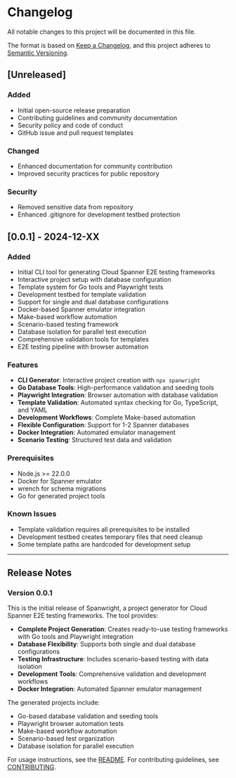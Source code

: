 # Changelog

All notable changes to this project will be documented in this file.

The format is based on [Keep a Changelog](https://keepachangelog.com/en/1.0.0/),
and this project adheres to [Semantic Versioning](https://semver.org/spec/v2.0.0.html).

## [Unreleased]

### Added
- Initial open-source release preparation
- Contributing guidelines and community documentation
- Security policy and code of conduct
- GitHub issue and pull request templates

### Changed
- Enhanced documentation for community contribution
- Improved security practices for public repository

### Security
- Removed sensitive data from repository
- Enhanced .gitignore for development testbed protection

## [0.0.1] - 2024-12-XX

### Added
- Initial CLI tool for generating Cloud Spanner E2E testing frameworks
- Interactive project setup with database configuration
- Template system for Go tools and Playwright tests
- Development testbed for template validation
- Support for single and dual database configurations
- Docker-based Spanner emulator integration
- Make-based workflow automation
- Scenario-based testing framework
- Database isolation for parallel test execution
- Comprehensive validation tools for templates
- E2E testing pipeline with browser automation

### Features
- **CLI Generator**: Interactive project creation with `npx spanwright`
- **Go Database Tools**: High-performance validation and seeding tools
- **Playwright Integration**: Browser automation with database validation
- **Template Validation**: Automated syntax checking for Go, TypeScript, and YAML
- **Development Workflows**: Complete Make-based automation
- **Flexible Configuration**: Support for 1-2 Spanner databases
- **Docker Integration**: Automated emulator management
- **Scenario Testing**: Structured test data and validation

### Prerequisites
- Node.js >= 22.0.0
- Docker for Spanner emulator
- wrench for schema migrations
- Go for generated project tools

### Known Issues
- Template validation requires all prerequisites to be installed
- Development testbed creates temporary files that need cleanup
- Some template paths are hardcoded for development setup

---

## Release Notes

### Version 0.0.1
This is the initial release of Spanwright, a project generator for Cloud Spanner E2E testing frameworks. The tool provides:

- **Complete Project Generation**: Creates ready-to-use testing frameworks with Go tools and Playwright integration
- **Database Flexibility**: Supports both single and dual database configurations
- **Testing Infrastructure**: Includes scenario-based testing with data isolation
- **Development Tools**: Comprehensive validation and development workflows
- **Docker Integration**: Automated Spanner emulator management

The generated projects include:
- Go-based database validation and seeding tools
- Playwright browser automation tests
- Make-based workflow automation
- Scenario-based test organization
- Database isolation for parallel execution

For usage instructions, see the [README](README.md).
For contributing guidelines, see [CONTRIBUTING](CONTRIBUTING.md).